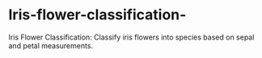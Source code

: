 # Iris-flower-classification-
 Iris Flower Classification: Classify iris flowers into species based  on sepal and petal measurements.
